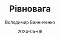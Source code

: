 ---
layout: default
modal-id: 40
date: 2024-05-08
title: Рівновага
author: Володимир Винниченко
author_label: Автор
img: rivnovaga-volodymyr-vynnychenko.jpg
project-date: 1924
category: Роман, Украінська класика
description: "Хочете побувати в Парижі початку ХХ століття? Поглянути на місто очима письменника — модерніста й провокатора? Любите мистецькі роздуми і водночас легке читання? Роман «Рівновага» і оповідання «Тайна» Володимира Винниченка — про життя і смерть, кохання й ненависть, мистецтво і мораль. Про ризиковані експерименти, непрості стосунки й любовні трикутники. Про революціонерів і емігрантів, які жили, любили й гинули під небом Парижа і дахами Монмартру."
---